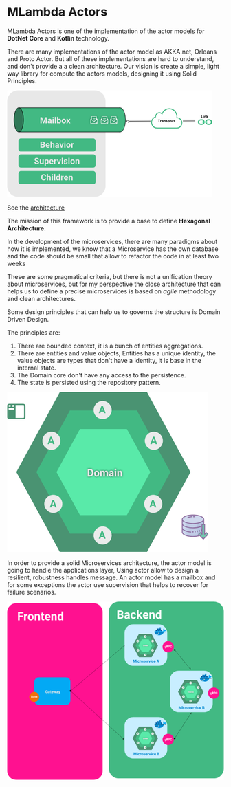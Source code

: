 # MLambda Actors
MLambda Actors is one of the implementation of the actor models for 
**DotNet Core** and **Kotlin** technology.

There are many implementations of the actor model as AKKA.net, Orleans and Proto Actor.
But all of these implementations are hard to understand, and don't provide a a clean architecture.
Our vision is create a simple, light way library for compute the actors models, designing it
using Solid Principles.

![Actor](site/assets/actor.png)

See the [architecture](site/architecture.md)

The mission of this framework is to provide a base to define **Hexagonal Architecture**.

In the development of the microservices, there are many paradigms about how it is implemented,
we know that a Microservice has the own database and the code should be small that allow to 
refactor the code in at least two weeks

These are some pragmatical criteria, but there is not a unification theory about microservices, but
for my perspective the close architecture that can helps us to define a precise microservices is based
on *agile* methodology and clean architectures.


Some design principles that can help us to governs the structure is Domain Driven Design.

The principles are:

1. There are bounded context, it is a bunch of entities aggregations.
2. There are entities and value objects, Entities has a unique identity, the value objects are
types that don't have a identity, it is base in the internal state.
3. The Domain core don't have any access to the persistence.
4. The state is persisted using the repository pattern.

 
![Hexagonal](site/assets/hexagonal.png)

In order to provide a solid Microservices architecture, the actor model is going to handle the applications layer,
Using actor allow to design a resilient, robustness handles message. An actor model has a mailbox and for some exceptions the actor
use supervision that helps to recover for failure scenarios. 


![Deployment](site/assets/deployment.png)
